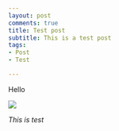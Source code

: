 ```yaml
---
layout: post
comments: true
title: Test post
subtitle: This is a test post
tags:
- Post
- Test

---
```

Hello

![](/beautiful-jekyll/img/avatar-icon.png)

_This is test_